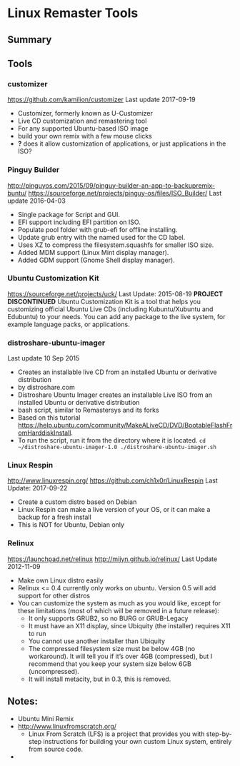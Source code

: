 # Linux Remaster Tools

## Summary

## Tools

### customizer
https://github.com/kamilion/customizer
Last update 2017-09-19
- Customizer, formerly known as U-Customizer
- Live CD customization and remastering tool
- For any supported Ubuntu-based ISO image
- build your own remix with a few mouse clicks
- **?** does it allow customization of applications, or just applications in the ISO?

### Pinguy Builder
http://pinguyos.com/2015/09/pinguy-builder-an-app-to-backupremix-buntu/
https://sourceforge.net/projects/pinguy-os/files/ISO_Builder/
Last update 2016-04-03
- Single package for Script and GUI.
- EFI support including EFI partition on ISO.
- Populate pool folder with grub-efi for offline installing.
- Update grub entry with the named used for the CD label.
- Uses XZ to compress the filesystem.squashfs for smaller ISO size.
- Added MDM support (Linux Mint display manager).
- Added GDM support (Gnome Shell display manager).

### Ubuntu Customization Kit
https://sourceforge.net/projects/uck/
Last Update: 2015-08-19
**PROJECT DISCONTINUED**
Ubuntu Customization Kit is a tool that helps you customizing official Ubuntu Live CDs (including Kubuntu/Xubuntu and Edubuntu) to your needs. You can add any package to the live system, for example language packs, or applications.

### distroshare-ubuntu-imager
Last update 10 Sep 2015
- Creates an installable live CD from an installed Ubuntu or derivative distribution
- by distroshare.com
- Distroshare Ubuntu Imager creates an installable Live ISO from an installed Ubuntu or derivative distribution
- bash script, similar to Remastersys and its forks
- Based on this tutorial https://help.ubuntu.com/community/MakeALiveCD/DVD/BootableFlashFromHarddiskInstall.
- To run the script, run it from the directory where it is located.
  `cd ~/distroshare-ubuntu-imager-1.0 ./distroshare-ubuntu-imager.sh`

### Linux Respin
http://www.linuxrespin.org/
https://github.com/ch1x0r/LinuxRespin
Last Update: 2017-09-22
- Create a custom distro based on Debian
- Linux Respin can make a live version of your OS, or it can make a backup for a fresh install
- This is NOT for Ubuntu, Debian only

### Relinux
https://launchpad.net/relinux
http://mijyn.github.io/relinux/
Last Update 2012-11-09
- Make own Linux distro easily
- Relinux <= 0.4 currently only works on ubuntu. Version 0.5 will add support for other distros
- You can customize the system as much as you would like, except for these limitations (most of which will be removed in a future release):
	- It only supports GRUB2, so no BURG or GRUB-Legacy
	- It must have an X11 display, since Ubiquity (the installer) requires X11 to run
	- You cannot use another installer than Ubiquity
	- The compressed filesystem size must be below 4GB (no workaround). It will tell you if it’s over 4GB (compressed), but I recommend that you keep your system size below 6GB (uncompressed).
	- It will install metacity, but in 0.3, this is removed.

## Notes:
- Ubuntu Mini Remix
- http://www.linuxfromscratch.org/
	- Linux From Scratch (LFS) is a project that provides you with step-by-step instructions for building your own custom Linux system, entirely from source code.
-

